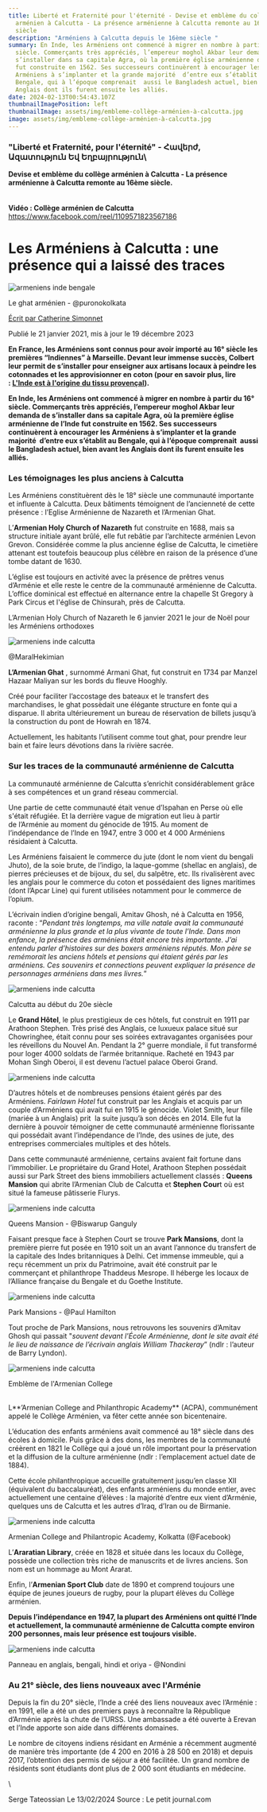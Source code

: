 ```yaml
---
title: Liberté et Fraternité pour l'éternité - Devise et emblème du collège
  arménien à Calcutta - La présence arménienne à Calcutta remonte au 16ème
  siècle
description: "Arméniens à Calcutta depuis le 16ème siècle "
summary: En Inde, les Arméniens ont commencé à migrer en nombre à partir du 16°
  siècle. Commerçants très appréciés, l’empereur moghol Akbar leur demanda de
  s’installer dans sa capitale Agra, où la première église arménienne de l’Inde
  fut construite en 1562. Ses successeurs continuèrent à encourager les
  Arméniens à s’implanter et la grande majorité  d’entre eux s’établit au
  Bengale, qui à l’époque comprenait  aussi le Bangladesh actuel, bien avant les
  Anglais dont ils furent ensuite les alliés.
date: 2024-02-13T00:54:43.107Z
thumbnailImagePosition: left
thumbnailImage: assets/img/embleme-collège-arménien-à-calcutta.jpg
image: assets/img/embleme-collège-arménien-à-calcutta.jpg
---
```

### **"Liberté et Fraternité, pour l'éternité" -** Հավերժ, Ազատություն Եվ Եղբայրություն\
**Devise et emblème du collège arménien à Calcutta - La présence arménienne à Calcutta remonte au 16ème siècle.**\
\
\
**V﻿idéo : Collège arménien de Calcutta**\
https://www.facebook.com/reel/1109571823567186

# Les Arméniens à Calcutta : une présence qui a laissé des traces

![armeniens inde bengale](https://backoffice.lepetitjournal.com/sites/default/files/2021-01/bathinggha-t-fromfrederickpelitiwebsite.jpg)

Le ghat arménien - @puronokolkata

[Écrit par Catherine Simonnet](https://lepetitjournal.com/catherine-simonnet-277877)

Publié le 21 janvier 2021, mis à jour le 19 décembre 2023

**En France, les Arméniens sont connus pour avoir importé au 16° siècle les premières “Indiennes” à Marseille. Devant leur immense succès, Colbert leur permit de s’installer pour enseigner aux artisans locaux à peindre les cotonnades et les approvisionner en coton (pour en savoir plus, lire : [L'Inde est à l'origine du tissu provençal](https://lepetitjournal.com/bombay/comprendre-inde/le-saviez-vous-linde-est-lorigine-du-tissu-provencal-285646)).**

**En Inde, les Arméniens ont commencé à migrer en nombre à partir du 16° siècle. Commerçants très appréciés, l’empereur moghol Akbar leur demanda de s’installer dans sa capitale Agra, où la première église arménienne de l’Inde fut construite en 1562. Ses successeurs continuèrent à encourager les Arméniens à s’implanter et la grande majorité  d’entre eux s’établit au Bengale, qui à l’époque comprenait  aussi le Bangladesh actuel, bien avant les Anglais dont ils furent ensuite les alliés.**

### Les témoignages les plus anciens à Calcutta

Les Arméniens constituèrent dès le 18° siècle une communauté importante et influente à Calcutta. Deux bâtiments témoignent de l’ancienneté de cette présence : l’Eglise Arménienne de Nazareth et l’Armenian Ghat.

L’**Armenian Holy Church of Nazareth** fut construite en 1688, mais sa structure initiale ayant brûlé, elle fut rebâtie par l’architecte arménien Levon Grevon. Considérée comme la plus ancienne église de Calcutta, le cimetière attenant est toutefois beaucoup plus célèbre en raison de la présence d’une tombe datant de 1630.

L’église est toujours en activité avec la présence de prêtres venus d’Arménie et elle reste le centre de la communauté arménienne de Calcutta. L’office dominical est effectué en alternance entre la chapelle St Gregory à Park Circus et l'église de Chinsurah, près de Calcutta. 

L’Armenian Holy Church of Nazareth le 6 janvier 2021 le jour de Noël pour les Arméniens orthodoxes

![armeniens inde calcutta](https://backoffice.lepetitjournal.com/sites/default/files/inline-images/Square%204x4%20%282%29.jpg)

@MaralHekimian

**L’Armenian Ghat** , surnommé Armani Ghat, fut construit en 1734 par Manzel Hazaar Maliyan sur les bords du fleuve Hooghly.

Créé pour faciliter l’accostage des bateaux et le transfert des marchandises, le ghat possèdait une élégante structure en fonte qui a disparue. Il abrita ultérieurement un bureau de réservation de billets jusqu’à la construction du pont de Howrah en 1874.

Actuellement, les habitants l’utilisent comme tout ghat, pour prendre leur bain et faire leurs dévotions dans la rivière sacrée.

### Sur les traces de la communauté arménienne de Calcutta

La communauté arménienne de Calcutta s’enrichit considérablement grâce à ses compétences et un grand réseau commercial. 

Une partie de cette communauté était venue d’Ispahan en Perse où elle s'était réfugiée. Et la derrière vague de migration eut lieu à partir de l’Arménie au moment du génocide de 1915. Au moment de l’indépendance de l’Inde en 1947, entre 3 000 et 4 000 Arméniens résidaient à Calcutta.

Les Arméniens faisaient le commerce du jute (dont le nom vient du bengali Jhuto), de la soie brute, de l’indigo, la laque-gomme (shellac en anglais), de pierres précieuses et de bijoux, du sel, du salpêtre, etc. Ils rivalisèrent avec les anglais pour le commerce du coton et possédaient des lignes maritimes (dont l’Apcar Line) qui furent utilisées notamment pour le commerce de l’opium. 

L’écrivain indien d’origine bengali, Amitav Ghosh, né à Calcutta en 1956, raconte : “*Pendant très longtemps, ma ville natale avait la communauté arménienne la plus grande et la plus vivante de toute l’Inde. Dans mon enfance, la présence des arméniens était encore très importante. J’ai entendu parler d’histoires sur des boxers arméniens réputés. Mon père se remémorait les anciens hôtels et pensions qui étaient gérés par les arméniens. Ces souvenirs et connections peuvent expliquer la présence de personnages arméniens dans mes livres.*”

![armeniens inde calcutta](https://backoffice.lepetitjournal.com/sites/default/files/inline-images/640px-Calcutta_Park_Street_1930s_R01.jpg)

Calcutta au début du 20e siècle

Le **Grand Hôtel**, le plus prestigieux de ces hôtels, fut construit en 1911 par Arathoon Stephen. Très prisé des Anglais, ce luxueux palace situé sur Chowringhee, était connu pour ses soirées extravagantes organisées pour les réveillons du Nouvel An. Pendant la 2° guerre mondiale, il fut transformé pour loger 4000 soldats de l’armée britannique. Racheté en 1943 par Mohan Singh Oberoi, il est devenu l’actuel palace Oberoi Grand.  

![armeniens inde calcutta](https://backoffice.lepetitjournal.com/sites/default/files/inline-images/Untitled%20%282%29%20%281%29.jpg)

D’autres hôtels et de nombreuses pensions étaient gérés par des Arméniens. *Fairlawn Hotel* fut construit par les Anglais et acquis par un couple d’Arméniens qui avait fui en 1915 le génocide. Violet Smith, leur fille (mariée à un Anglais) prit  la suite jusqu’à son décès en 2014. Elle fut la dernière à pouvoir témoigner de cette communauté arménienne florissante qui possédait avant l’indépendance de l’Inde, des usines de jute, des entreprises commerciales multiples et des hôtels. 

Dans cette communauté arménienne, certains avaient fait fortune dans l’immobilier. Le propriétaire du Grand Hotel, Arathoon Stephen possédait aussi sur Park Street des biens immobiliers actuellement classés : **Queens Mansion** qui abrite l’Armenian Club de Calcutta et **Stephen Cour**t où est situé la fameuse pâtisserie Flurys. 

![armeniens inde calcutta](https://backoffice.lepetitjournal.com/sites/default/files/inline-images/640px-Queens_Mansion_-_12_Park_Street_-_Kolkata_2015-08-23_3485_0.jpeg)

Queens Mansion - @Biswarup Ganguly

Faisant presque face à Stephen Court se trouve **Park Mansions**, dont la première pierre fut posée en 1910 soit un an avant l’annonce du transfert de la capitale des Indes britanniques à Delhi. Cet immense immeuble, qui a reçu récemment un prix du Patrimoine, avait été construit par le commerçant et philanthrope Thaddeus Mesrope. Il héberge les locaux de l’Alliance française du Bengale et du Goethe Institute. 

![armeniens inde calcutta](https://backoffice.lepetitjournal.com/sites/default/files/inline-images/640px-Park_Mansion_%2814874127763%29.jpg)

Park Mansions - @Paul Hamilton

Tout proche de Park Mansions, nous retrouvons les souvenirs d’Amitav Ghosh qui passait "*souvent devant l'École Arménienne, dont le site avait été le lieu de naissance de l’écrivain anglais William Thackeray*” (ndlr : l’auteur de Barry Lyndon).

![armeniens inde calcutta](https://backoffice.lepetitjournal.com/sites/default/files/inline-images/embleme.jpg)

Emblème de l'Armenian College

\
L**’Armenian College and Philanthropic Academy** (ACPA), communément appelé le Collège Arménien, va fêter cette année son bicentenaire. 

L’éducation des enfants arméniens avait commencé au 18° siècle dans des écoles à domicile. Puis grâce à des dons, les membres de la communauté créèrent en 1821 le Collège qui a joué un rôle important pour la préservation et la diffusion de la culture arménienne (ndlr : l’emplacement actuel date de 1884).

Cette école philanthropique accueille gratuitement jusqu’en classe XII (équivalent du baccalauréat), des enfants arméniens du monde entier, avec actuellement une centaine d’élèves : la majorité d’entre eux vient d’Arménie, quelques uns de Calcutta et les autres d’Iraq, d’Iran ou de Birmanie.

![armeniens inde calcutta](https://backoffice.lepetitjournal.com/sites/default/files/inline-images/armenian%20college%20%281%29.jpg)

Armenian College and Philantropic Academy, Kolkatta (@Facebook)

L’**Araratian Library**, créée en 1828 et située dans les locaux du Collège, possède une collection très riche de manuscrits et de livres anciens. Son nom est un hommage au Mont Ararat.

Enfin, l’**Armenian Sport Club** date de 1890 et comprend toujours une équipe de jeunes joueurs de rugby, pour la plupart élèves du Collège arménien.

**Depuis l’indépendance en 1947, la plupart des Arméniens ont quitté l’Inde et actuellement, la communauté arménienne de Calcutta compte environ 200 personnes, mais leur présence est toujours visible.**                

![armeniens inde calcutta](https://backoffice.lepetitjournal.com/sites/default/files/inline-images/P1030156.jpeg)

Panneau en anglais, bengali, hindi et oriya - @Nondini

### Au 21° siècle, des liens nouveaux avec l'Arménie

Depuis la fin du 20° siècle, l’Inde a créé des liens nouveaux avec l’Arménie : en 1991, elle a été un des premiers pays à reconnaître la République d’Arménie après la chute de l’URSS. Une ambassade a été ouverte à Erevan et l’Inde apporte son aide dans différents domaines.

Le nombre de citoyens indiens résidant en Arménie a récemment augmenté de manière très importante (de 4 200 en 2016 à 28 500 en 2018) et depuis 2017, l’obtention des permis de séjour a été facilitée. Un grand nombre de résidents sont étudiants dont plus de 2 000 sont étudiants en médecine.

<!--EndFragment-->\
S﻿erge Tateossian Le 13/02/2024   Source : Le petit journal.com